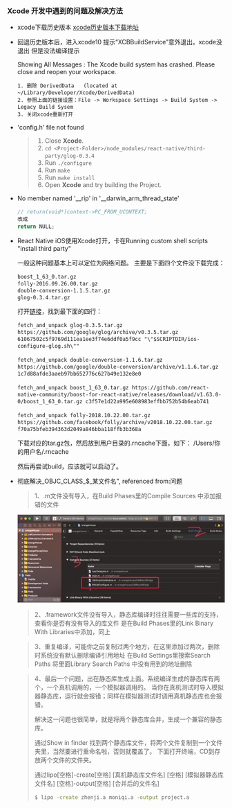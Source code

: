 ### Xcode 开发中遇到的问题及解决方法



- xcode下载历史版本
  [xcode历史版本下载地址](<https://developer.apple.com/download/more/>)

- 回退历史版本后，进入xcode10  提示“XCBBuildService”意外退出。xcode没退出 但是没法编译提示

  Showing All Messages
  : The Xcode build system has crashed. Please close and reopen your workspace.

  ```
  1. 删除 DerivedData   (located at ~/Library/Developer/Xcode/DerivedData)
  2. 参照上面的链接设置：File -> Workspace Settings -> Build System -> Legacy Build Sysem
  3. 关闭xcode重新打开
  ```

- 'config.h' file not found

  >1. Close **Xcode**.
  >2. `cd <Project-Folder>/node_modules/react-native/third-party/glog-0.3.4`
  >3. Run `./configure`
  >4. Run `make`
  >5. Run `make install`
  >6. Open **Xcode** and try building the Project.

- No member named '__rip' in '__darwin_arm_thread_state'

  ```c
  // return(void*)context->PC_FROM_UCONTEXT;
  改成
  return NULL;
  ```

  

- React Native iOS使用Xcode打开，卡在Running custom shell scripts "install third party"

  一般这种问题基本上可以定位为网络问题。 主要是下面四个文件没下载完成：

  ```
  boost_1_63_0.tar.gz
  folly-2016.09.26.00.tar.gz
  double-conversion-1.1.5.tar.gz
  glog-0.3.4.tar.gz
  ```

  打开[链接](https://github.com/facebook/react-native/blob/master/scripts/ios-install-third-party.sh)，找到最下面的四行：

  ```
  fetch_and_unpack glog-0.3.5.tar.gz https://github.com/google/glog/archive/v0.3.5.tar.gz 61067502c5f9769d111ea1ee3f74e6ddf0a5f9cc "\"$SCRIPTDIR/ios-configure-glog.sh\""
  
  fetch_and_unpack double-conversion-1.1.6.tar.gz https://github.com/google/double-conversion/archive/v1.1.6.tar.gz 1c7d88afde3aaeb97bb652776c627b49e132e8e0
  
  fetch_and_unpack boost_1_63_0.tar.gz https://github.com/react-native-community/boost-for-react-native/releases/download/v1.63.0-0/boost_1_63_0.tar.gz c3f57e1d22a995e608983effbb752b54b6eab741
  
  fetch_and_unpack folly-2018.10.22.00.tar.gz https://github.com/facebook/folly/archive/v2018.10.22.00.tar.gz f70a75bfeb394363d2049a846bba118ffb3b368a
  ```

  下载对应的tar.gz包，然后放到用户目录的.rncache下面，如下： /Users/你的用户名/.rncache

  然后再尝试build，应该就可以启动了。

- 彻底解决_OBJC_CLASS_$_某文件名", referenced from:问题

  >1、.m文件没有导入，在Build Phases里的Compile Sources 中添加报错的文件

  ![image-20190126145216313](../src/image/image-20190126145216313.png)

  > 2、.framework文件没有导入，静态库编译时往往需要一些库的支持，查看你是否有没有导入的库文件
  > 是在Build Phases里的Link Binary With Libraries中添加，同上

  >3、重复编译，可能你之前复制过两个地方，在这里添加过两次，删除时系统没有默认删除编译引用地址
  >在Build Settings里搜索Search Paths  将里面Library Search Paths 中没有用到的地址删除

  >4、最后一个问题，出在静态库生成上面。系统编译生成的静态库有两个，一个真机调用的，一个模拟器调用的。
  >当你在真机测试时导入模拟器静态库，运行就会报错；同样在模拟器测试时调用真机静态库也会报错。
  >
  >解决这一问题也很简单，就是将两个静态库合并，生成一个兼容的静态库。
  >
  >通过Show in finder 找到两个静态库文件，将两个文件复制到一个文件夹里，当然要进行重命名啦，否则就覆盖了。
  >下面打开终端，CD到存放两个文件的文件夹。
  >
  >通过lipo[空格]-create[空格] [真机静态库文件名] [空格] [模拟器静态库文件名] [空格]-output[空格] [合并后的文件名]
  >
  >```bash
  >$ lipo -create zhenji.a moniqi.a -output project.a
  >```

